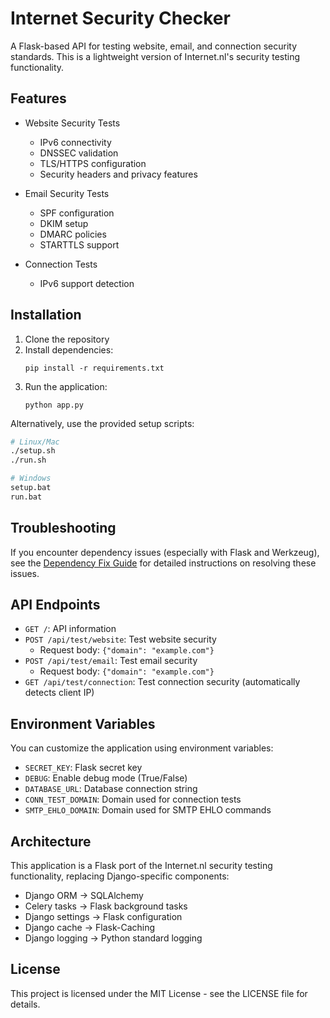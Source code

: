 # Internet Security Checker

A Flask-based API for testing website, email, and connection security standards. This is a lightweight version of Internet.nl's security testing functionality.

## Features

- Website Security Tests
  - IPv6 connectivity
  - DNSSEC validation
  - TLS/HTTPS configuration
  - Security headers and privacy features

- Email Security Tests
  - SPF configuration
  - DKIM setup
  - DMARC policies
  - STARTTLS support

- Connection Tests
  - IPv6 support detection

## Installation

1. Clone the repository
2. Install dependencies:
   ```
   pip install -r requirements.txt
   ```
3. Run the application:
   ```
   python app.py
   ```

Alternatively, use the provided setup scripts:
```bash
# Linux/Mac
./setup.sh
./run.sh

# Windows
setup.bat
run.bat
```

## Troubleshooting

If you encounter dependency issues (especially with Flask and Werkzeug), see the [Dependency Fix Guide](DEPENDENCY_FIX.md) for detailed instructions on resolving these issues.

## API Endpoints

- `GET /`: API information
- `POST /api/test/website`: Test website security
  - Request body: `{"domain": "example.com"}`
- `POST /api/test/email`: Test email security
  - Request body: `{"domain": "example.com"}`
- `GET /api/test/connection`: Test connection security (automatically detects client IP)

## Environment Variables

You can customize the application using environment variables:

- `SECRET_KEY`: Flask secret key
- `DEBUG`: Enable debug mode (True/False)
- `DATABASE_URL`: Database connection string
- `CONN_TEST_DOMAIN`: Domain used for connection tests
- `SMTP_EHLO_DOMAIN`: Domain used for SMTP EHLO commands

## Architecture

This application is a Flask port of the Internet.nl security testing functionality, replacing Django-specific components:

- Django ORM → SQLAlchemy
- Celery tasks → Flask background tasks
- Django settings → Flask configuration
- Django cache → Flask-Caching
- Django logging → Python standard logging

## License

This project is licensed under the MIT License - see the LICENSE file for details.
